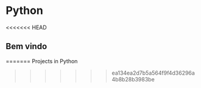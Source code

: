 # Python
<<<<<<< HEAD
## Bem vindo
=======
Projects in Python
>>>>>>> ea134ea2d7b5a564f9f4d36296a4b8b28b3983be

